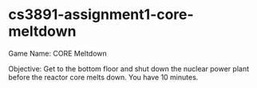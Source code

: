 # cs3891-assignment1-core-meltdown

Game Name: CORE Meltdown

Objective: Get to the bottom floor and shut down the nuclear power plant before the reactor core melts down. You have 10 minutes.
